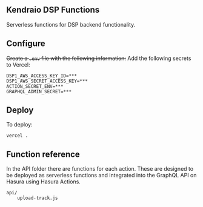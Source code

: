Kendraio DSP Functions
---

Serverless functions for DSP backend functionality.

## Configure

~~Create a `.env` file with the following information:~~ 
Add the following secrets to Vercel:

    DSP1_AWS_ACCESS_KEY_ID=***
    DSP1_AWS_SECRET_ACCESS_KEY=***
    ACTION_SECRET_ENV=***
    GRAPHQL_ADMIN_SECRET=***

## Deploy

To deploy:

    vercel .

## Function reference

In the API folder there are functions for each action. These are designed to be deployed
as serverless functions and integrated into the GraphQL API on Hasura using Hasura Actions.

    api/
        upload-track.js

